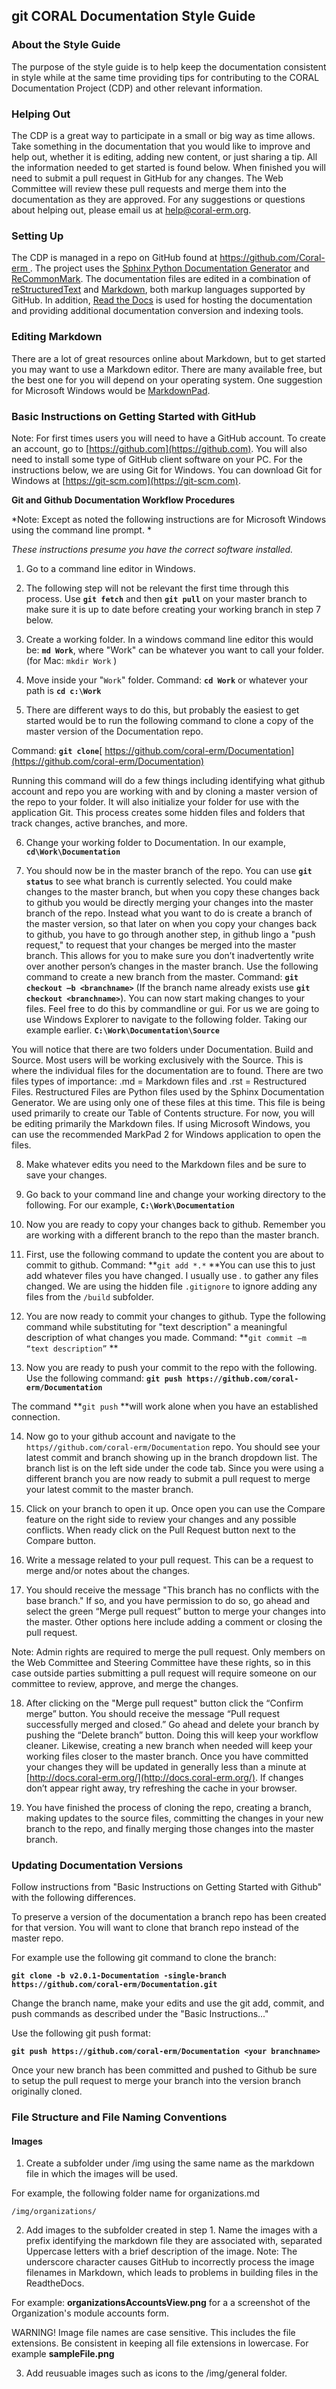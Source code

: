 git CORAL Documentation Style Guide
-------------------------------

### About the Style Guide ###

The purpose of the style guide is to help keep the documentation consistent in style while at the same time providing tips for contributing to the CORAL Documentation Project (CDP) and other relevant information.

### Helping Out

The CDP is a great way to participate in a small or big way as time allows.  Take something in the documentation that you would like to improve and help out, whether it is editing, adding new content, or just sharing a tip.  All the information needed to get started is found below.  When finished you will need to submit a pull request in GitHub for any changes.  The Web Committee will review these pull requests and merge them into the documentation as they are approved.  For any suggestions or questions about helping out, please email us at [help@coral-erm.org](mailto:help@coral-erm.org).  

### Setting Up ###

The CDP is managed in a repo on GitHub found at [https://github.com/Coral-erm 
](https://github.com/Coral-erm  "https://github.com/Coral-erm ").  The project uses the [Sphinx Python Documentation Generator](http://www.sphinx-doc.org/en/stable/) and [ReCommonMark](http://recommonmark.readthedocs.io/en/latest/).  The documentation files are edited in a combination of [reStructuredText](https://en.wikipedia.org/wiki/ReStructuredText) and [Markdown](https://en.wikipedia.org/wiki/Markdown), both markup languages supported by GitHub.  In addition, [Read the Docs](https://readthedocs.org/) is used for hosting the documentation and providing additional documentation conversion and indexing tools.  

### Editing Markdown

There are a lot of great resources online about Markdown, but to get started you may want to use a Markdown editor.  There are many available free, but the best one for you will depend on your operating system.  One suggestion for Microsoft Windows would be [MarkdownPad](http://markdownpad.com/).      

### Basic Instructions on Getting Started with GitHub

Note: For first times users you will need to have a GitHub account.  To create an account, go to [https://github.com](https://github.com).  You will also need to install some type of GitHub client software on your PC.  For the instructions below, we are using Git for Windows.  You can download Git for Windows at [https://git-scm.com](https://git-scm.com).  

**Git and Github Documentation Workflow Procedures**

*Note: Except as noted the following instructions are for Microsoft Windows using the command line prompt. *

*These instructions presume you have the correct software installed.*

1. Go to a command line editor in Windows.

2. The following step will not be relevant the first time through this process.  Use **`git fetch`** and then **`git pull`** on your master branch to make sure it is up to date before creating your working branch in step 7 below. 

3. Create a working folder.  In a windows command line editor this would be:  **`md Work`**, where "Work" can be whatever you want to call your folder. (for Mac: `mkdir Work` )

4. Move inside your "`Work`" folder.  Command: **`cd Work`** or whatever your path is **`cd c:\Work`**

5. There are different ways to do this, but probably the easiest to get started would be to run the following command to clone a copy of the master version of the Documentation repo.

Command: **`git clone`**[ https://github.com/coral-erm/Documentation](https://github.com/coral-erm/Documentation)

Running this command will do a few things including identifying what github account and repo you are working with and by cloning a master version of the repo to your folder.  It will also initialize your folder for use with the application Git.  This process creates some hidden files and folders that track changes, active branches, and more.

6. Change your working folder to Documentation.  In our example, **`cd\Work\Documentation`**

7. You should now be in the master branch of the repo.  You can use **`git status`** to see what branch is currently selected.  You could make changes to the master branch, but when you copy these changes back to github you would be directly merging your changes into the master branch of the repo.  Instead what you want to do is create a branch of the master version, so that later on when you copy your changes back to github, you have to go through another step, in github lingo a "push request," to request that your changes be merged into the master branch.  This allows for you to make sure you don’t inadvertently write over another person’s changes in the master branch.  Use the following command to create a new branch from the master.  Command: **`git checkout –b <branchname>`**   (If the branch name already exists use **`git checkout <branchname>`**).  You can now start making changes to your files.  Feel  free to do this by commandline or gui.  For us we are going to use Windows Explorer to navigate to the following folder.  Taking our example earlier.  **`C:\Work\Documentation\Source`**

You will notice that there are two folders under Documentation.  Build and Source.  Most users will be working exclusively with the Source.  This is where the individual files for the documentation are to found.  There are two files types of importance:  .md = Markdown files and .rst = Restructured Files.  Restructured Files are Python files used by the Sphinx Documentation Generator.  We are using only one of these files at this time.  This file is being used primarily to create our Table of Contents structure.  For now, you will be editing primarily the Markdown files.  If using Microsoft Windows, you can use the recommended MarkPad 2 for Windows application to open the files.

8. Make whatever edits you need to the Markdown files and be sure to save your changes. 

9. Go back to your command line and change your working directory to the following.  For our example,  **`C:\Work\Documentation`**

10. Now you are ready to copy your changes back to github.  Remember you are working with a different branch to the repo than the master branch.

11. First, use the following command to update the content you are about to commit to github.  Command: **`git add *.*`   **You can use this to just add whatever files you have changed.  I usually use *.* to gather any files changed.  We are using the hidden file `.gitignore` to ignore adding any files from the `/build` subfolder.

12. You are now ready to commit your changes to github.  Type the following command while substituting for "text description" a meaningful description of what changes you made.  Command: **`git commit –m “text description”` **

13. Now you are ready to push your commit to the repo with the following.  Use the following command: **`git push https://github.com/coral-erm/Documentation`**

The command **`git push` **will work alone when you have an established connection.

14. Now go to your github account and navigate to the `https//github.com/coral-erm/Documentation` repo.  You should see your latest commit and branch showing up in the branch dropdown list.  The branch list is on the left side under the code tab.  Since you were using a different branch you are now ready to submit a pull request to merge your latest commit to the master branch.

15. Click on your branch to open it up.  Once open you can use the Compare feature on the right side to review your changes and any possible conflicts.  When ready click on the Pull Request button next to the Compare button. 

16. Write a message related to your pull request.  This can be a request to merge and/or notes about the changes.

17. You should receive the message "This branch has no conflicts with the base branch."  If so, and you have permission to do so, go ahead and select the green “Merge pull request” button to merge your changes into the master.  Other options here include adding a comment or closing the pull request.  

Note:  Admin rights are required to merge the pull request.  Only members on the Web Committee and Steering Committee have these rights, so in this case outside parties submitting a pull request will require someone on our committee to review, approve, and merge the changes.  

18. After clicking on the "Merge pull request" button click the “Confirm merge” button.  You should receive the message “Pull request successfully merged and closed.”  Go ahead and delete your branch by pushing the “Delete branch” button.  Doing this will keep your workflow cleaner.  Likewise, creating a new branch when needed will keep your working files closer to the master branch.   Once you have committed your changes they will be updated in generally less than a minute at [http://docs.coral-erm.org/](http://docs.coral-erm.org/).  If changes don’t appear right away, try refreshing the cache in your browser.

19. You have finished the process of cloning the repo, creating a branch, making updates to the source files, committing the changes in your new branch to the repo, and finally merging those changes into the master branch.

### Updating Documentation Versions 

Follow instructions from "Basic Instructions on Getting Started with Github" with the following differences.

To preserve a version of the documentation a branch repo has been created for that version.  You will want to clone that branch repo instead of the master repo.

For example use the following git command to clone the branch:

**`git clone -b v2.0.1-Documentation -single-branch https://github.com/coral-erm/Documentation.git`**

Change the branch name, make your edits and use the git add, commit, and push commands as described under the "Basic Instructions..." 

Use the following git push format:

**`git push https://github.com/coral-erm/Documentation <your branchname>`**

Once your new branch has been committed and pushed to Github be sure to setup the pull request to merge your branch into the version branch originally cloned.  


### File Structure and File Naming Conventions ###

#### Images ####

1) Create a subfolder under /img using the same name as the markdown file in which the images will be used.  

For example, the following folder name for organizations.md

	/img/organizations/


2) Add images to the subfolder created in step 1.  Name the images with a prefix identifying the markdown file they are associated with, separated Uppercase letters with a brief description of the image. Note: The underscore character causes GitHub to incorrectly process the image filenames in Markdown, which leads to problems in building files in the ReadtheDocs.

For example: **organizationsAccountsView.png** for a a screenshot of the Organization's module accounts form.

WARNING! Image file names are case sensitive.  This includes the file extensions.  Be consistent in keeping all file extensions in lowercase.  For example **sampleFile.png**

3) Add reusuable images such as icons to the /img/general folder.


